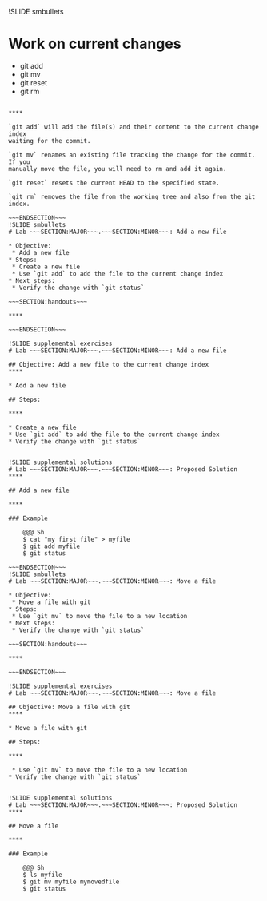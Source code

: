 !SLIDE smbullets
# Work on current changes

* git add
* git mv
* git reset
* git rm

~~~SECTION:handouts~~~

****

`git add` will add the file(s) and their content to the current change index
waiting for the commit.

`git mv` renames an existing file tracking the change for the commit. If you
manually move the file, you will need to rm and add it again.

`git reset` resets the current HEAD to the specified state.

`git rm` removes the file from the working tree and also from the git index.

~~~ENDSECTION~~~
!SLIDE smbullets
# Lab ~~~SECTION:MAJOR~~~.~~~SECTION:MINOR~~~: Add a new file

* Objective:
 * Add a new file
* Steps:
 * Create a new file
 * Use `git add` to add the file to the current change index
* Next steps:
 * Verify the change with `git status`

~~~SECTION:handouts~~~

****

~~~ENDSECTION~~~

!SLIDE supplemental exercises
# Lab ~~~SECTION:MAJOR~~~.~~~SECTION:MINOR~~~: Add a new file

## Objective: Add a new file to the current change index
****

* Add a new file

## Steps:

****

* Create a new file
* Use `git add` to add the file to the current change index
* Verify the change with `git status`


!SLIDE supplemental solutions
# Lab ~~~SECTION:MAJOR~~~.~~~SECTION:MINOR~~~: Proposed Solution
****

## Add a new file

****

### Example

    @@@ Sh
    $ cat "my first file" > myfile
    $ git add myfile
    $ git status

~~~ENDSECTION~~~
!SLIDE smbullets
# Lab ~~~SECTION:MAJOR~~~.~~~SECTION:MINOR~~~: Move a file

* Objective:
 * Move a file with git
* Steps:
 * Use `git mv` to move the file to a new location
* Next steps:
 * Verify the change with `git status`

~~~SECTION:handouts~~~

****

~~~ENDSECTION~~~

!SLIDE supplemental exercises
# Lab ~~~SECTION:MAJOR~~~.~~~SECTION:MINOR~~~: Move a file

## Objective: Move a file with git
****

* Move a file with git

## Steps:

****

 * Use `git mv` to move the file to a new location
* Verify the change with `git status`


!SLIDE supplemental solutions
# Lab ~~~SECTION:MAJOR~~~.~~~SECTION:MINOR~~~: Proposed Solution
****

## Move a file

****

### Example

    @@@ Sh
    $ ls myfile
    $ git mv myfile mymovedfile
    $ git status

